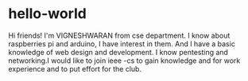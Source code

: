 # hello-world
Hi friends!
I'm VIGNESHWARAN from cse department. I know about raspberries pi and arduino, I have interest in them. And I have a basic knowledge of web design and development. I know pentesting and networking.I would like to join ieee -cs to gain knowledge and for work experience and to put effort for the club.

